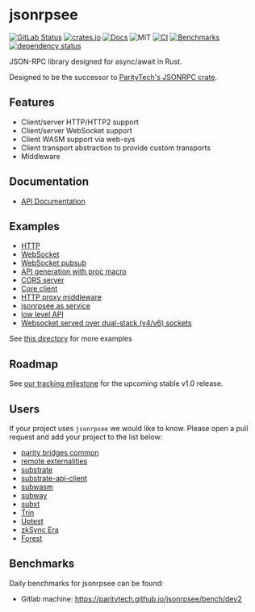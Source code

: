 # jsonrpsee

[![GitLab Status](https://gitlab.parity.io/parity/mirrors/jsonrpsee/badges/master/pipeline.svg)](https://gitlab.parity.io/parity/mirrors/jsonrpsee/-/pipelines)
[![crates.io](https://img.shields.io/crates/v/jsonrpsee)](https://crates.io/crates/jsonrpsee)
[![Docs](https://docs.rs/jsonrpsee/badge.svg)](https://docs.rs/jsonrpsee)
![MIT](https://img.shields.io/crates/l/jsonrpsee.svg)
[![CI](https://github.com/paritytech/jsonrpsee/actions/workflows/ci.yml/badge.svg)](https://github.com/paritytech/jsonrpsee/actions/workflows/ci.yml)
[![Benchmarks](https://github.com/paritytech/jsonrpsee/actions/workflows/benchmarks_gitlab.yml/badge.svg)](https://github.com/paritytech/jsonrpsee/actions/workflows/benchmarks_gitlab.yml)
[![dependency status](https://deps.rs/crate/jsonrpsee/0.21.0/status.svg)](https://deps.rs/crate/jsonrpsee/0.21.0)

JSON-RPC library designed for async/await in Rust.

Designed to be the successor to [ParityTech's JSONRPC crate](https://github.com/paritytech/jsonrpc/).

## Features
- Client/server HTTP/HTTP2 support
- Client/server WebSocket support
- Client WASM support via web-sys
- Client transport abstraction to provide custom transports
- Middleware

## Documentation
- [API Documentation](https://docs.rs/jsonrpsee)

## Examples

- [HTTP](./examples/examples/http.rs)
- [WebSocket](./examples/examples/ws.rs)
- [WebSocket pubsub](./examples/examples/ws_pubsub_broadcast.rs)
- [API generation with proc macro](./examples/examples/proc_macro.rs)
- [CORS server](./examples/examples/cors_server.rs)
- [Core client](./examples/examples/core_client.rs)
- [HTTP proxy middleware](./examples/examples/http_proxy_middleware.rs)
- [jsonrpsee as service](./examples/examples/jsonrpsee_as_service.rs)
- [low level API](./examples/examples/jsonrpsee_server_low_level_api.rs)
- [Websocket served over dual-stack (v4/v6) sockets](./examples/examples/ws_dual_stack.rs)

See [this directory](./examples/examples) for more examples

## Roadmap

See [our tracking milestone](https://github.com/paritytech/jsonrpsee/milestone/2) for the upcoming stable v1.0 release.

## Users

If your project uses `jsonrpsee` we would like to know. Please open a pull request and add your project to the list below:
- [parity bridges common](https://github.com/paritytech/parity-bridges-common)
- [remote externalities](https://github.com/paritytech/substrate/tree/master/utils/frame/remote-externalities)
- [substrate](https://github.com/paritytech/substrate)
- [substrate-api-client](https://github.com/scs/substrate-api-client)
- [subwasm](https://github.com/chevdor/subwasm)
- [subway](https://github.com/AcalaNetwork/subway)
- [subxt](https://github.com/paritytech/subxt)
- [Trin](https://github.com/ethereum/trin)
- [Uptest](https://github.com/uptest-sc/uptest)
- [zkSync Era](https://github.com/matter-labs/zksync-era)
- [Forest](https://github.com/ChainSafe/forest)

## Benchmarks

Daily benchmarks for jsonrpsee can be found:
- Gitlab machine: <https://paritytech.github.io/jsonrpsee/bench/dev2>
